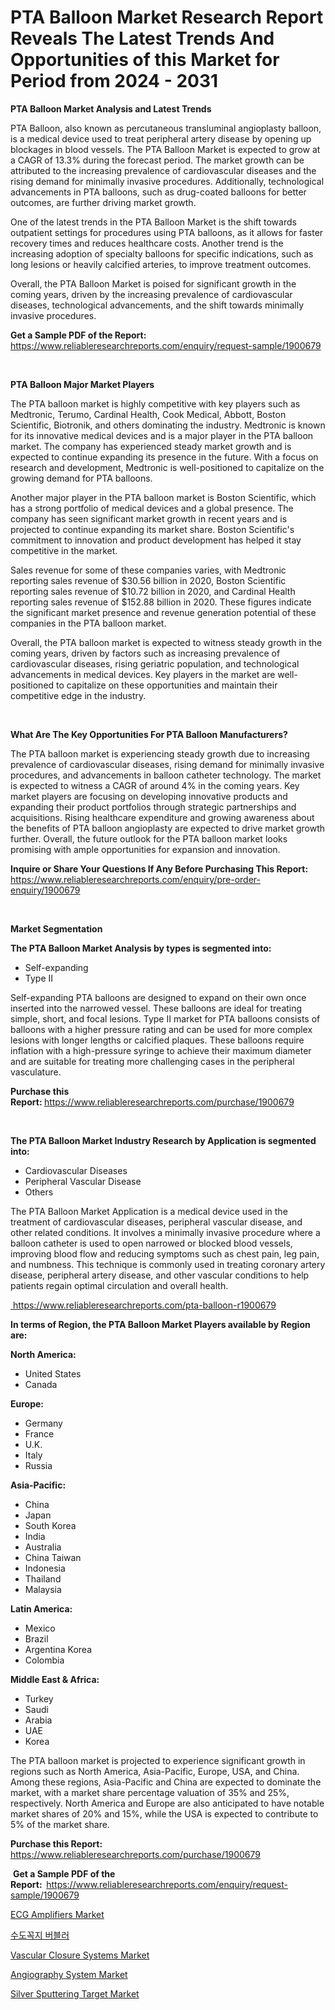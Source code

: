 <p><h1>PTA Balloon Market Research Report Reveals The Latest Trends And Opportunities of this Market for Period from 2024 - 2031</h1></p><p><strong>PTA Balloon Market Analysis and Latest Trends</strong></p>
<p><p>PTA Balloon, also known as percutaneous transluminal angioplasty balloon, is a medical device used to treat peripheral artery disease by opening up blockages in blood vessels. The PTA Balloon Market is expected to grow at a CAGR of 13.3% during the forecast period. The market growth can be attributed to the increasing prevalence of cardiovascular diseases and the rising demand for minimally invasive procedures. Additionally, technological advancements in PTA balloons, such as drug-coated balloons for better outcomes, are further driving market growth.</p><p>One of the latest trends in the PTA Balloon Market is the shift towards outpatient settings for procedures using PTA balloons, as it allows for faster recovery times and reduces healthcare costs. Another trend is the increasing adoption of specialty balloons for specific indications, such as long lesions or heavily calcified arteries, to improve treatment outcomes.</p><p>Overall, the PTA Balloon Market is poised for significant growth in the coming years, driven by the increasing prevalence of cardiovascular diseases, technological advancements, and the shift towards minimally invasive procedures.</p></p>
<p><strong>Get a Sample PDF of the Report:&nbsp;</strong> <a href="https://www.reliableresearchreports.com/enquiry/request-sample/1900679">https://www.reliableresearchreports.com/enquiry/request-sample/1900679</a></p>
<p>&nbsp;</p>
<p><strong>PTA Balloon Major Market Players</strong></p>
<p><p>The PTA balloon market is highly competitive with key players such as Medtronic, Terumo, Cardinal Health, Cook Medical, Abbott, Boston Scientific, Biotronik, and others dominating the industry. Medtronic is known for its innovative medical devices and is a major player in the PTA balloon market. The company has experienced steady market growth and is expected to continue expanding its presence in the future. With a focus on research and development, Medtronic is well-positioned to capitalize on the growing demand for PTA balloons.</p><p>Another major player in the PTA balloon market is Boston Scientific, which has a strong portfolio of medical devices and a global presence. The company has seen significant market growth in recent years and is projected to continue expanding its market share. Boston Scientific's commitment to innovation and product development has helped it stay competitive in the market.</p><p>Sales revenue for some of these companies varies, with Medtronic reporting sales revenue of $30.56 billion in 2020, Boston Scientific reporting sales revenue of $10.72 billion in 2020, and Cardinal Health reporting sales revenue of $152.88 billion in 2020. These figures indicate the significant market presence and revenue generation potential of these companies in the PTA balloon market.</p><p>Overall, the PTA balloon market is expected to witness steady growth in the coming years, driven by factors such as increasing prevalence of cardiovascular diseases, rising geriatric population, and technological advancements in medical devices. Key players in the market are well-positioned to capitalize on these opportunities and maintain their competitive edge in the industry.</p></p>
<p>&nbsp;</p>
<p><strong>What Are The Key Opportunities For PTA Balloon Manufacturers?</strong></p>
<p><p>The PTA balloon market is experiencing steady growth due to increasing prevalence of cardiovascular diseases, rising demand for minimally invasive procedures, and advancements in balloon catheter technology. The market is expected to witness a CAGR of around 4% in the coming years. Key market players are focusing on developing innovative products and expanding their product portfolios through strategic partnerships and acquisitions. Rising healthcare expenditure and growing awareness about the benefits of PTA balloon angioplasty are expected to drive market growth further. Overall, the future outlook for the PTA balloon market looks promising with ample opportunities for expansion and innovation.</p></p>
<p><strong>Inquire or Share Your Questions If Any Before Purchasing This Report:</strong> <a href="https://www.reliableresearchreports.com/enquiry/pre-order-enquiry/1900679">https://www.reliableresearchreports.com/enquiry/pre-order-enquiry/1900679</a></p>
<p>&nbsp;</p>
<p><strong>Market Segmentation</strong></p>
<p><strong>The PTA Balloon Market Analysis by types is segmented into:</strong></p>
<p><ul><li>Self-expanding</li><li>Type II</li></ul></p>
<p><p>Self-expanding PTA balloons are designed to expand on their own once inserted into the narrowed vessel. These balloons are ideal for treating simple, short, and focal lesions. Type II market for PTA balloons consists of balloons with a higher pressure rating and can be used for more complex lesions with longer lengths or calcified plaques. These balloons require inflation with a high-pressure syringe to achieve their maximum diameter and are suitable for treating more challenging cases in the peripheral vasculature.</p></p>
<p><strong>Purchase this Report:&nbsp;</strong><a href="https://www.reliableresearchreports.com/purchase/1900679">https://www.reliableresearchreports.com/purchase/1900679</a></p>
<p>&nbsp;</p>
<p><strong>The PTA Balloon Market Industry Research by Application is segmented into:</strong></p>
<p><ul><li>Cardiovascular Diseases</li><li>Peripheral Vascular Disease</li><li>Others</li></ul></p>
<p><p>The PTA Balloon Market Application is a medical device used in the treatment of cardiovascular diseases, peripheral vascular disease, and other related conditions. It involves a minimally invasive procedure where a balloon catheter is used to open narrowed or blocked blood vessels, improving blood flow and reducing symptoms such as chest pain, leg pain, and numbness. This technique is commonly used in treating coronary artery disease, peripheral artery disease, and other vascular conditions to help patients regain optimal circulation and overall health.</p></p>
<p><a href="https://www.reliableresearchreports.com/pta-balloon-r1900679">&nbsp;https://www.reliableresearchreports.com/pta-balloon-r1900679</a></p>
<p><strong>In terms of Region, the PTA Balloon Market Players available by Region are:</strong></p>
<p>
    <p> <strong> North America: </strong>
        <ul>
            <li>United States</li>
            <li>Canada</li>
        </ul>
        </p> 
    <p> <strong> Europe: </strong>
        <ul>
            <li>Germany</li>
            <li>France</li>
            <li>U.K.</li>
            <li>Italy</li>
            <li>Russia</li>
        </ul>
        </p> 
    <p> <strong> Asia-Pacific: </strong>
        <ul>
            <li>China</li>
            <li>Japan</li>
            <li>South Korea</li>
            <li>India</li>
            <li>Australia</li>
            <li>China Taiwan</li>
            <li>Indonesia</li>
            <li>Thailand</li>
            <li>Malaysia</li>
        </ul>
        </p> 
    <p> <strong> Latin America: </strong>
        <ul>
            <li>Mexico</li>
            <li>Brazil</li>
            <li>Argentina Korea</li>
            <li>Colombia</li>
        </ul>
        </p> 
    <p> <strong> Middle East & Africa: </strong>
        <ul>
            <li>Turkey</li>
            <li>Saudi</li>
            <li>Arabia</li>
            <li>UAE</li>
            <li>Korea</li>
        </ul>
    </p>
    </p>
<p><p>The PTA balloon market is projected to experience significant growth in regions such as North America, Asia-Pacific, Europe, USA, and China. Among these regions, Asia-Pacific and China are expected to dominate the market, with a market share percentage valuation of 35% and 25%, respectively. North America and Europe are also anticipated to have notable market shares of 20% and 15%, while the USA is expected to contribute to 5% of the market share.</p></p>
<p><strong>Purchase this Report: </strong><a href="https://www.reliableresearchreports.com/purchase/1900679">https://www.reliableresearchreports.com/purchase/1900679</a></p>
<p>&nbsp;<strong>Get a Sample PDF of the Report:&nbsp;&nbsp;</strong><a href="https://www.reliableresearchreports.com/enquiry/request-sample/1900679">https://www.reliableresearchreports.com/enquiry/request-sample/1900679</a></p>
<p><strong></strong></p>
<p><p><a href="https://github.com/troySchroederhs/Market-Research-Report-List-1/blob/main/ecg-amplifiers-market.md">ECG Amplifiers Market</a></p><p><a href="https://github.com/airdroplover110/Market-Research-Report-List-2/blob/main/473221375424.md">수도꼭지 버블러</a></p><p><a href="https://github.com/zzflqewx24/Market-Research-Report-List-1/blob/main/vascular-closure-systems-market.md">Vascular Closure Systems Market</a></p><p><a href="https://github.com/caseyee25/Market-Research-Report-List-1/blob/main/angiography-system-market.md">Angiography System Market</a></p><p><a href="https://www.linkedin.com/pulse/deep-dive-silver-sputtering-target-market-itstrends-segmentation-xxcpe?trackingId=S66LnebMSp%2Bw88zV1lf9xQ%3D%3D">Silver Sputtering Target Market</a></p></p>